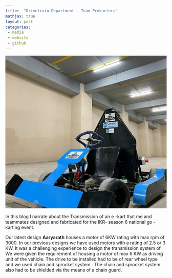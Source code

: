 ```yaml
---
title:  "Drivetrain Department - Team Prokarters"
mathjax: true
layout: post
categories: 
 - media
 - website
 - github
---
```


![GOKART](/assets/GOKART.jpg)

In this blog I narrate about the Transmission of an e -kart that me and teammates designed and fabricated for the IKR-  season 6 national go - karting event.


Our latest design  **Aaryarath** houses a motor of 6KW rating with max rpm of 3000. In our previous designs we have used motors with a rating of 2.5 or 3 KW. It was a challenging experience to design the transmission system of 
We were given the requirement of housing a motor of max 6 KW as driving unit of the vehicle.
The drive to be installed had to be of rear wheel type and we used chain and sprocket system .
The chain and sprocket system also had to be shielded via the means of a chain guard.







